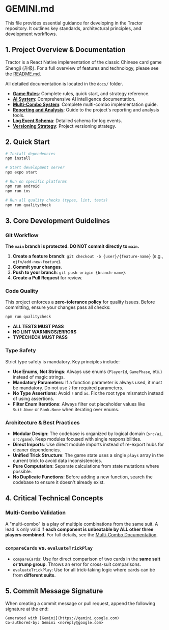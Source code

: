 # GEMINI.md

This file provides essential guidance for developing in the Tractor repository. It outlines key standards, architectural principles, and development workflows.

## 1. Project Overview & Documentation

Tractor is a React Native implementation of the classic Chinese card game Shengji (升级). For a full overview of features and technology, please see the [README.md](README.md).

All detailed documentation is located in the `docs/` folder.

- **[Game Rules](docs/GAME_RULES.md)**: Complete rules, quick start, and strategy reference.
- **[AI System](docs/AI_SYSTEM.md)**: Comprehensive AI intelligence documentation.
- **[Multi-Combo System](docs/MULTI_COMBO.md)**: Complete multi-combo implementation guide.
- **[Reporting and Analysis](docs/REPORTING_AND_ANALYSIS.md)**: Guide to the project's reporting and analysis tools.
- **[Log Event Schema](docs/LOG_EVENT_SCHEMA.md)**: Detailed schema for log events.
- **[Versioning Strategy](docs/VERSIONING_STRATEGY.md)**: Project versioning strategy.

## 2. Quick Start

```bash
# Install dependencies
npm install

# Start development server
npx expo start

# Run on specific platforms
npm run android
npm run ios

# Run all quality checks (types, lint, tests)
npm run qualitycheck
```

## 3. Core Development Guidelines

### Git Workflow

**The `main` branch is protected. DO NOT commit directly to `main`.**

1.  **Create a feature branch**: `git checkout -b {user}/{feature-name}` (e.g., `ejfn/add-new-feature`).
2.  **Commit your changes**.
3.  **Push to your branch**: `git push origin {branch-name}`.
4.  **Create a Pull Request** for review.

### Code Quality

This project enforces a **zero-tolerance policy** for quality issues. Before committing, ensure your changes pass all checks:

```bash
npm run qualitycheck
```

- **ALL TESTS MUST PASS**
- **NO LINT WARNINGS/ERRORS**
- **TYPECHECK MUST PASS**

### Type Safety

Strict type safety is mandatory. Key principles include:
- **Use Enums, Not Strings**: Always use enums (`PlayerId`, `GamePhase`, etc.) instead of magic strings.
- **Mandatory Parameters**: If a function parameter is always used, it must be mandatory. Do not use `?` for required parameters.
- **No Type Assertions**: Avoid `!` and `as`. Fix the root type mismatch instead of using assertions.
- **Filter Enum Iterations**: Always filter out placeholder values like `Suit.None` or `Rank.None` when iterating over enums.

### Architecture & Best Practices
- **Modular Design**: The codebase is organized by logical domain (`src/ai`, `src/game`). Keep modules focused with single responsibilities.
- **Direct Imports**: Use direct module imports instead of re-export hubs for cleaner dependencies.
- **Unified Trick Structure**: The game state uses a single `plays` array in the current trick to avoid data inconsistencies.
- **Pure Computation**: Separate calculations from state mutations where possible.
- **No Duplicate Functions**: Before adding a new function, search the codebase to ensure it doesn't already exist.

## 4. Critical Technical Concepts

### Multi-Combo Validation
A "multi-combo" is a play of multiple combinations from the same suit. A lead is only valid if **each component is unbeatable by ALL other three players combined**. For full details, see the [Multi-Combo Documentation](docs/MULTI_COMBO.md).

### `compareCards` vs. `evaluateTrickPlay`
- `compareCards`: Use for direct comparison of two cards in the **same suit or trump group**. Throws an error for cross-suit comparisons.
- `evaluateTrickPlay`: Use for all trick-taking logic where cards can be from **different suits**.

## 5. Commit Message Signature

When creating a commit message or pull request, append the following signature at the end:

```
Generated with [Gemini](https://gemini.google.com)
Co-authored-by: Gemini <noreply@google.com>
```
